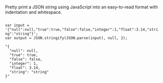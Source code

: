 <p>Pretty print a JSON string using JavaScript into an easy-to-read format with indentation and whitespace.</p>

<code name="javascript">
var input = '{"null":null,"true":true,"false":false,"integer":1,"float":3.14,"string":"string"}';
var output = JSON.stringify(JSON.parse(input), null, 2);
</code>

<code name="javascript">
"{
  "null": null,
  "true": true,
  "false": false,
  "integer": 1,
  "float": 3.14,
  "string": "string"
}"
</code>